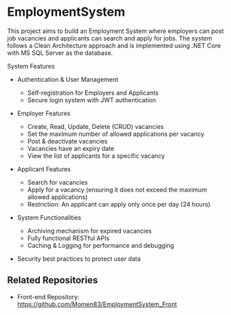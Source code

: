 # EmploymentSystem
This project aims to build an Employment System where employers can post job vacancies and applicants can search and apply for jobs. The system follows a Clean Architecture approach and is implemented using .NET Core with MS SQL Server as the database.

System Features
- Authentication & User Management
    - Self-registration for Employers and Applicants
    - Secure login system with JWT authentication

 -  Employer Features
    - Create, Read, Update, Delete (CRUD) vacancies
    - Set the maximum number of allowed applications per vacancy
    - Post & deactivate vacancies
    - Vacancies have an expiry date
    - View the list of applicants for a specific vacancy

 - Applicant Features
    - Search for vacancies
    - Apply for a vacancy (ensuring it does not exceed the maximum allowed applications)
    - Restriction: An applicant can apply only once per day (24 hours)

  - System Functionalities
     - Archiving mechanism for expired vacancies
     - Fully functional RESTful APIs
     - Caching & Logging for performance and debugging
  - Security best practices to protect user data
## Related Repositories
 - Front-end Repository: https://github.com/Momen83/EmploymentSystem_Front
